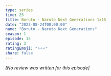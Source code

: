 ```yaml
---
type: series
time: 25
title: Boruto - Naruto Next Generations 1x15
date: "2023-08-24T00:00:00"
name: "Boruto - Naruto Next Generations"
season: 1
episode: 15
rating: 3
ratingEmoji: "⭐️⭐️⭐️"
share: false
---
```


_[No review was written for this episode]_
